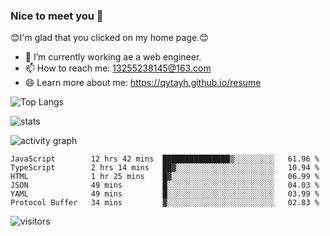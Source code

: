 ### Nice to meet you 👋

😊I'm glad that you clicked on my home page.😊

- 🔭 I’m currently working ae a web engineer.
- 📫 How to reach me: 13255238145@163.com
- 😄 Learn more about me: https://qytayh.github.io/resume

![Top Langs](https://github-readme-stats.vercel.app/api/top-langs?username=qytayh) 

![stats](https://github-readme-stats.vercel.app/api?username=qytayh&show_icons=true&theme=radical&layout=compact)
	
![activity graph](https://activity-graph.herokuapp.com/graph?username=qytayh&theme=dracula)

<!--START_SECTION:waka-->

```text
JavaScript        12 hrs 42 mins  ███████████████▒░░░░░░░░░   61.96 %
TypeScript        2 hrs 14 mins   ██▓░░░░░░░░░░░░░░░░░░░░░░   10.94 %
HTML              1 hr 25 mins    █▓░░░░░░░░░░░░░░░░░░░░░░░   06.99 %
JSON              49 mins         █░░░░░░░░░░░░░░░░░░░░░░░░   04.03 %
YAML              49 mins         █░░░░░░░░░░░░░░░░░░░░░░░░   03.99 %
Protocol Buffer   34 mins         ▓░░░░░░░░░░░░░░░░░░░░░░░░   02.83 %
```

<!--END_SECTION:waka-->

![visitors](https://visitor-badge.glitch.me/badge?page_id=qytayh)


<!--
**qytayh/qytayh** is a ✨ _special_ ✨ repository because its `README.md` (this file) appears on your GitHub profile.

Here are some ideas to get you started:

- 🔭 I’m currently working on ...
- 🌱 I’m currently learning ...
- 👯 I’m looking to collaborate on ...
- 🤔 I’m looking for help with ...
- 💬 Ask me about ...
- 📫 How to reach me: ...
- 😄 Pronouns: ...
- ⚡ Fun fact: ...
-->

